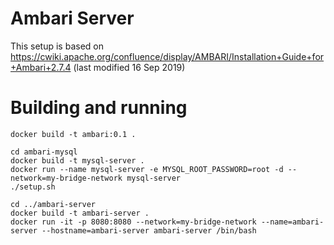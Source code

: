 # Ambari Server

This setup is based on <https://cwiki.apache.org/confluence/display/AMBARI/Installation+Guide+for+Ambari+2.7.4> (last modified 16 Sep 2019)

# Building and running

```
docker build -t ambari:0.1 .

cd ambari-mysql
docker build -t mysql-server .
docker run --name mysql-server -e MYSQL_ROOT_PASSWORD=root -d --network=my-bridge-network mysql-server
./setup.sh

cd ../ambari-server
docker build -t ambari-server .
docker run -it -p 8080:8080 --network=my-bridge-network --name=ambari-server --hostname=ambari-server ambari-server /bin/bash
```
